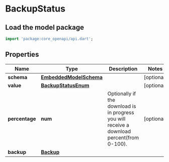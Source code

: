 # BackupStatus

## Load the model package
```dart
import 'package:core_openapi/api.dart';
```

## Properties
Name | Type | Description | Notes
------------ | ------------- | ------------- | -------------
**schema** | [**EmbeddedModelSchema**](EmbeddedModelSchema) |  | [optional] 
**value** | [**BackupStatusEnum**](BackupStatusEnum) |  | [optional] 
**percentage** | **num** | Optionally if the download is in progress you will receive a download percent(from 0-100). | [optional] 
**backup** | [**Backup**](Backup) |  | 




